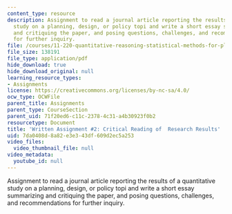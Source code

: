 ```yaml
---
content_type: resource
description: Assignment to read a journal article reporting the results of a quantitative
  study on a planning, design, or policy topi and write a short essay summarizing
  and critiquing the paper, and posing questions, challenges, and recommendations
  for further inquiry.
file: /courses/11-220-quantitative-reasoning-statistical-methods-for-planners-i-spring-2009/7da0408d8a82e3e343df609d2ec5a253_MIT11_220s09_assn02_QR_Written_2.pdf
file_size: 138191
file_type: application/pdf
hide_download: true
hide_download_original: null
learning_resource_types:
- Assignments
license: https://creativecommons.org/licenses/by-nc-sa/4.0/
ocw_type: OCWFile
parent_title: Assignments
parent_type: CourseSection
parent_uid: 71f20ed6-c11c-2378-4c31-a4b30923f0b2
resourcetype: Document
title: 'Written Assignment #2: Critical Reading of  Research Results'
uid: 7da0408d-8a82-e3e3-43df-609d2ec5a253
video_files:
  video_thumbnail_file: null
video_metadata:
  youtube_id: null
---
```

Assignment to read a journal article reporting the results of a quantitative study on a planning, design, or policy topi and write a short essay summarizing and critiquing the paper, and posing questions, challenges, and recommendations for further inquiry.
